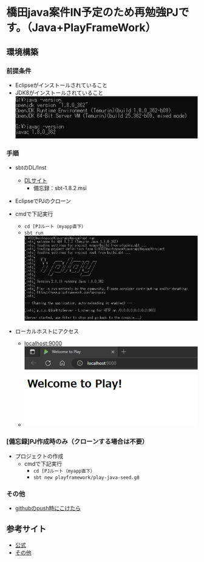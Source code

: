 # 橋田java案件IN予定のため再勉強PJです。（Java+PlayFrameWork）

## 環境構築

### 前提条件
- Eclipseがインストールされていること
- JDK8がインストールされていること
![javaの状態](img/java_status.png)

### 手順
- sbtのDL/Inst
  - [DLサイト](https://www.scala-sbt.org/download.html)
    - 備忘録：sbt-1.8.2.msi

- EclipseでPJのクローン

- cmdで下記実行
  - ``` cd [PJルート（myapp直下） ```
  - ``` sbt run ```
    ![sbtrun](img/serverup.png)

- ローカルホストにアクセス
  - [localhost:9000](http://localhost:9000)
  - ![localhost](img/localhost9000.png)

### [備忘録]PJ作成時のみ（クローンする場合は不要）
- プロジェクトの作成
  - cmdで下記実行
    - ``` cd [PJルート（myapp直下） ```
    - ``` sbt new playframework/play-java-seed.g8 ```

### その他
- [githubのpush時にこけたら](https://boukenki.info/eclipse-git-push-cant-connect-to-any-repository-%E6%9C%AA%E8%AA%8D%E8%A8%BC/)

## 参考サイト
- [公式](https://www.playframework.com/documentation/ja/2.4.x/IDE)
- [その他](https://tasotasoso.hatenablog.com/entry/2019/04/26/004614)
